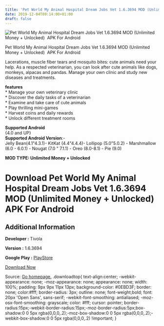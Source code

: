 ```yaml
---
title: 'Pet World My Animal Hospital Dream Jobs Vet 1.6.3694 MOD (Unlimited Money + Unlocked)  APK For Android'
date: 2019-12-04T09:14:00+01:00
draft: false
---
```


![Pet World My Animal Hospital Dream Jobs Vet 1.6.3694 MOD (Unlimited Money + Unlocked)  APK For Android](https://i0.wp.com/apkhome.net/wp-content/uploads/2019/12/Pet-World-My-Animal-Hospital-Dream-Jobs-Vet.png "Pet World My Animal Hospital Dream Jobs Vet 1.6.3694 MOD (Unlimited Money + Unlocked)  APK For Android")

  

Pet World My Animal Hospital Dream Jobs Vet 1.6.3694 MOD (Unlimited Money + Unlocked)  APK For Android

Lacerations, muscle fiber tears and mosquito bites: cute animals need your help. As a respected veterinarian, you can look after cute animals like dogs, monkeys, alpacas and pandas. Manage your own clinic and study new diseases and treatments.

**features**  
\* Manage your own veterinary clinic  
\* Discover the daily tasks of a veterinarian  
\* Examine and take care of cute animals  
\* Play thrilling mini-games  
\* Harvest coins and daily rewards  
\* Unlock different treatment rooms

**Supported Android**  
{4.0 and UP}  
**Supported Android Version**:-  
Jelly Bean(4.1"4.3.1)- KitKat (4.4"4.4.4)- Lollipop (5.0"5.0.2) - Marshmallow (6.0 - 6.0.1) - Nougat (7.0 " 7.1.1) - Oreo (8.0-8.1) - Pie (9.0)

**MOD TYPE: Unlimited Money + Unlocked**

Download Pet World My Animal Hospital Dream Jobs Vet 1.6.3694 MOD (Unlimited Money + Unlocked)  APK For Android
================================================================================================================

Additional Information
----------------------

**Developer :** Tivola

**Version :** 1.6.3694

**Google Play :** [PlayStore](https://play.google.com/store/apps/details?id=com.tivola.animalhospital.free)

  

[Download Now](https://store4app.co/post/pet-world-my-animal-hospital-dream-jobs-vet-1-6-3694-mod-unlimited-money-unlocked-apk-for-android_1575383928)

  
Source: [Go homepage.](https://store4app.co/post/pet-world-my-animal-hospital-dream-jobs-vet-1-6-3694-mod-unlimited-money-unlocked-apk-for-android_1575383928) .downloadtop{ text-align:center; -webkit-appearance: none; -moz-appearance: none; appearance: none; width: 100%; padding: 9px 9px 11px 13px; background-color: #0EBD3F; border: none; color:#fff; border-radius: 3px; outline: none; font-weight;bold; font: 20px 'Open Sans', sans-serif; -webkit-font-smoothing: antialiased; -moz-osx-font-smoothing: grayscale; color: #fff; cursor: pointer; border-radius:15px;-webkit-border-radius:15px;-moz-border-radius:5px;box-shadow:0 0 5px rgba(0,0,0,.2);-moz-box-shadow:0 0 5px rgba(0,0,0,.2);-webkit-box-shadow:0 0 5px rgba(0,0,0,.2) !important; }
